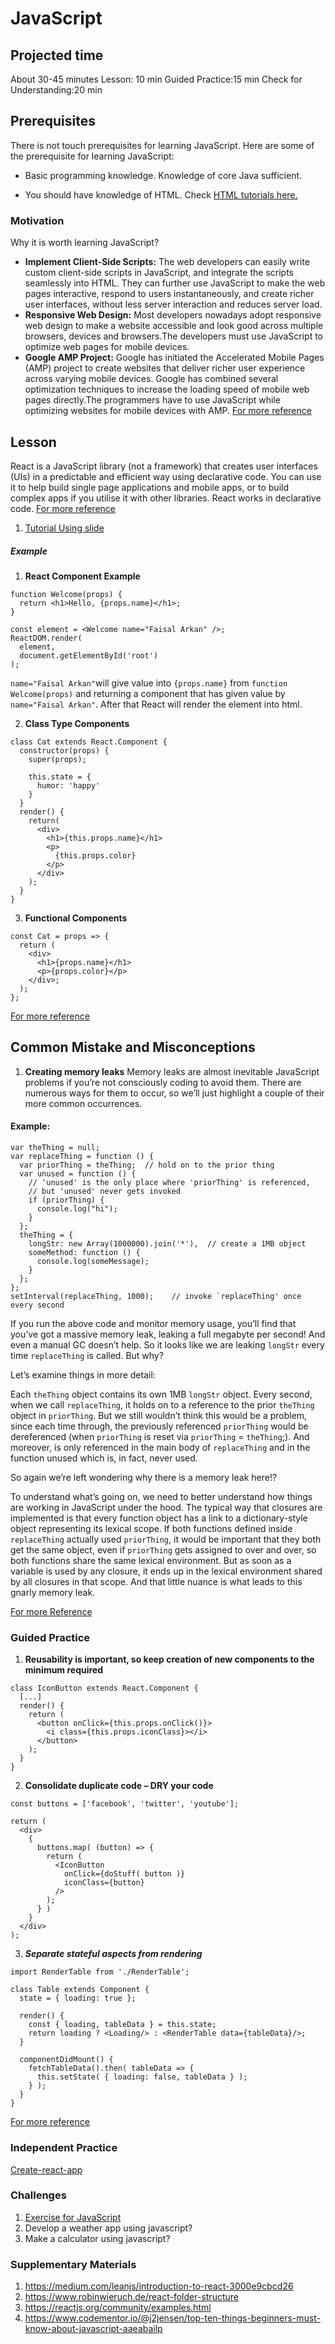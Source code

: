 ﻿# JavaScript

## Projected time

About 30-45 minutes
Lesson: 10 min
Guided Practice:15 min
Check for Understanding:20 min

## Prerequisites

There is not touch prerequisites for learning JavaScript. Here are some of the prerequisite for learning JavaScript:

+ Basic programming knowledge. Knowledge of core Java sufficient.

+ You should have knowledge of HTML. Check [HTML tutorials here.](https://github.com/Techtonica/curriculum/blob/main/web/html.md)

### Motivation

Why it is worth learning JavaScript?

+ **Implement Client-Side Scripts:** The web developers can easily write custom client-side scripts in JavaScript, and integrate the scripts seamlessly into HTML. They can further use JavaScript to make the web pages interactive, respond to users instantaneously, and create richer user interfaces, without less server interaction and reduces server load.
+ **Responsive Web Design:** Most developers nowadays adopt responsive web design to make a website accessible and look good across multiple browsers, devices and browsers.The developers must use JavaScript to optimize web pages for mobile devices.
+ **Google AMP Project:** Google has initiated the Accelerated Mobile Pages (AMP) project to create websites that deliver richer user experience across varying mobile devices. Google has combined several optimization techniques to increase the loading speed of mobile web pages directly.The programmers have to use JavaScript while optimizing websites for mobile devices with AMP.
[For more reference](https://medium.com/@mindfiresolutions.usa/how-important-is-javascript-for-modern-web-developers-2854309b9f52)

## Lesson
React is a JavaScript library (not a framework) that creates user interfaces (UIs) in a predictable and efficient way using declarative code. You can use it to help build single page applications and mobile apps, or to build complex apps if you utilise it with other libraries.
React works in declarative code.
[For more reference](https://github.com/Techtonica/curriculum/tree/main/react-js)

1. [Tutorial Using slide](https://www.slideshare.net/asllani94/introduction-to-react-js-63948385)

##### Example
1. **React Component Example**
```
function Welcome(props) {
  return <h1>Hello, {props.name}</h1>;
}

const element = <Welcome name="Faisal Arkan" />;
ReactDOM.render(
  element,
  document.getElementById('root')
);
```
`name="Faisal Arkan"`will give value into `{props.name}` from `function Welcome(props)` and returning a component that has given value by `name="Faisal Arkan"`. After that React will render the element into html.

2. **Class Type Components**
```
class Cat extends React.Component {
  constructor(props) {
    super(props);

    this.state = {
      humor: 'happy'
    }
  }
  render() {
    return(
      <div>
        <h1>{this.props.name}</h1>
        <p>
          {this.props.color}
        </p>
      </div>
    );
  }
}
```

3. **Functional Components**
```
const Cat = props => {
  return (  
    <div>
      <h1>{props.name}</h1>
      <p>{props.color}</p>
    </div>;
  );
};
```
[For more reference](https://www.freecodecamp.org/news/react-examples-reactjs/ )


## Common Mistake and Misconceptions

1.  **Creating memory leaks**
Memory leaks are almost inevitable JavaScript problems if you’re not consciously coding to avoid them. There are numerous ways for them to occur, so we’ll just highlight a couple of their more common occurrences.

#### Example:
```
var theThing = null;
var replaceThing = function () {
  var priorThing = theThing;  // hold on to the prior thing
  var unused = function () {
    // 'unused' is the only place where 'priorThing' is referenced,
    // but 'unused' never gets invoked
    if (priorThing) {
      console.log("hi");
    }
  };
  theThing = {
    longStr: new Array(1000000).join('*'),  // create a 1MB object
    someMethod: function () {
      console.log(someMessage);
    }
  };
};
setInterval(replaceThing, 1000);    // invoke `replaceThing' once every second
```
If you run the above code and monitor memory usage, you’ll find that you’ve got a massive memory leak, leaking a full megabyte per second! And even a manual GC doesn’t help. So it looks like we are leaking `longStr` every time `replaceThing` is called. But why?

Let’s examine things in more detail:

Each `theThing` object contains its own 1MB `longStr` object. Every second, when we call `replaceThing`, it holds on to a reference to the prior `theThing` object in `priorThing`. But we still wouldn’t think this would be a problem, since each time through, the previously referenced `priorThing` would be dereferenced (when `priorThing` is reset via `priorThing` = `theThing`;). And moreover, is only referenced in the main body of `replaceThing` and in the function unused which is, in fact, never used.

So again we’re left wondering why there is a memory leak here!?

To understand what’s going on, we need to better understand how things are working in JavaScript under the hood. The typical way that closures are implemented is that every function object has a link to a dictionary-style object representing its lexical scope. If both functions defined inside `replaceThing` actually used `priorThing`, it would be important that they both get the same object, even if `priorThing` gets assigned to over and over, so both functions share the same lexical environment. But as soon as a variable is used by any closure, it ends up in the lexical environment shared by all closures in that scope. And that little nuance is what leads to this gnarly memory leak.

[For more Reference](https://www.toptal.com/javascript/10-most-common-javascript-mistakes)

### Guided Practice

1. **Reusability is important, so keep creation of new components to the minimum required**

```
class IconButton extends React.Component {
  [...]
  render() {
    return (
      <button onClick={this.props.onClick()}>
        <i class={this.props.iconClass}></i>
      </button>
    );
  }
}

```
2. **Consolidate duplicate code – DRY your code**

```
const buttons = ['facebook', 'twitter', 'youtube'];

return (
  <div>
    {
      buttons.map( (button) => {
        return (
          <IconButton
            onClick={doStuff( button )}
            iconClass={button}
          />
        );
      } )
    }
  </div>
);
```
3. ***Separate stateful aspects from rendering***

```
import RenderTable from './RenderTable';

class Table extends Component {
  state = { loading: true };

  render() {
    const { loading, tableData } = this.state;
    return loading ? <Loading/> : <RenderTable data={tableData}/>;
  }

  componentDidMount() {
    fetchTableData().then( tableData => {
      this.setState( { loading: false, tableData } );
    } );
  }
}
```
[For more reference](https://www.codeinwp.com/blog/react-best-practices/)
### Independent Practice

[Create-react-app](https://medium.com/in-the-weeds/learning-react-with-create-react-app-part-1-a12e1833fdc)

### Challenges
1. [Exercise for JavaScript](https://www.w3resource.com/javascript-exercises/)
2. Develop a weather app using javascript?
3. Make a calculator using javascript?

### Supplementary Materials

1. https://medium.com/leanjs/introduction-to-react-3000e9cbcd26
2. https://www.robinwieruch.de/react-folder-structure
3. https://reactjs.org/community/examples.html
4. https://www.codementor.io/@j2jensen/top-ten-things-beginners-must-know-about-javascript-aaeabailp
